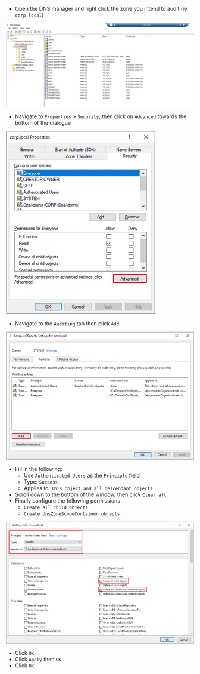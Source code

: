 - Open the DNS manager and right click the zone you intend to audit (ie `corp.local`)

![](img/auditing-dns-entries/one.png)

- Navigate to `Properties` > `Security`, then click on `Advanced` towards the bottom of the dialogue

![](img/auditing-dns-entries/two.png)

- Navigate to the `Auditing` tab then click `Add`

![](img/auditing-dns-entries/three.png)

- Fill in the following:
	- Use `Authenticated Users` as the `Principle` field
	- Type: `Success`
	- Applies to: `This object and all descendant objects`
- Scroll down to the bottom of the window, then click `Clear all`
- Finally configure the following permissions
	- `Create all child objects`
	- `Create dnsZoneScopeContainer objects`

![](img/auditing-dns-entries/four.png)

- Click `OK`
- Click `Apply` then `OK`
- Click `OK`
